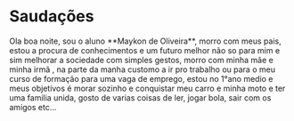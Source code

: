 <h1>Saudações</h1>
Ola boa noite, sou o aluno **Maykon de Oliveira**, morro com meus pais, estou a procura de conhecimentos e um futuro melhor não so para  mim e sim melhorar a sociedade com simples gestos, morro com minha mãe e minha irmã , na parte da manha customo a ir pro trabalho ou para o meu curso de formação para uma vaga de emprego, estou no 1°ano medio e meus objetivos é morar sozinho e conquistar meu carro e minha moto e ter uma familia unida, gosto de varias coisas de ler, jogar bola, sair com os amigos etc...
